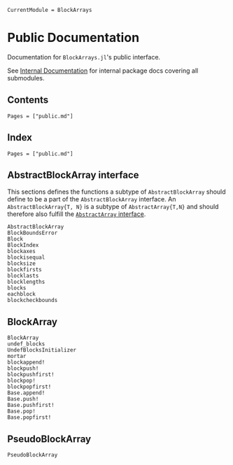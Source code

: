 ```@meta
CurrentModule = BlockArrays
```

# Public Documentation

Documentation for `BlockArrays.jl`'s public interface.

See [Internal Documentation](@ref) for internal package docs covering all submodules.


## Contents

```@contents
Pages = ["public.md"]
```

## Index

```@index
Pages = ["public.md"]
```

## AbstractBlockArray interface

This sections defines the functions a subtype of `AbstractBlockArray` should define to be a part of the `AbstractBlockArray` interface. An `AbstractBlockArray{T, N}` is a subtype of `AbstractArray{T,N}` and should therefore also fulfill the [`AbstractArray` interface](http://docs.julialang.org/en/latest/manual/interfaces/#abstract-arrays).

```@docs
AbstractBlockArray
BlockBoundsError
Block
BlockIndex
blockaxes
blockisequal
blocksize
blockfirsts
blocklasts
blocklengths
blocks
eachblock
blockcheckbounds
```

## BlockArray

```@docs
BlockArray
undef_blocks
UndefBlocksInitializer
mortar
blockappend!
blockpush!
blockpushfirst!
blockpop!
blockpopfirst!
Base.append!
Base.push!
Base.pushfirst!
Base.pop!
Base.popfirst!
```


## PseudoBlockArray

```@docs
PseudoBlockArray
```
